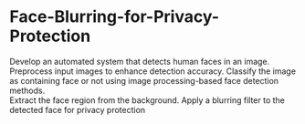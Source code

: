 # Face-Blurring-for-Privacy-Protection
Develop an automated system that detects human faces in an image.
Preprocess input images to enhance detection accuracy. 
Classify the image as containing face or not using image processing-based face detection  methods.  
Extract the face region from the background. 
Apply a blurring filter to the detected face for privacy protection
